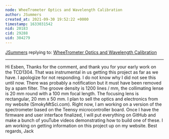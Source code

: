 ```yaml
---
node: WheeTrometer Optics and Wavelength Calibration
author: JSummers
created_at: 2021-09-30 19:52:22 +0000
timestamp: 1633031542
nid: 20183
cid: 29288
uid: 304279
---
```




[JSummers](../profile/JSummers) replying to: [WheeTrometer Optics and Wavelength Calibration](../notes/JSummers/07-18-2019/wheetrometer-optics-and-wavelength-calibration)

----
Hi Esben,
Thanks for the comment, and thank you for your early work on the TCD1304.  That was instrumental in us getting this project as far as we have.
I apologize for not responding.  I do not know why I did not see this until now.  There was probably a notification but it must have been removed by a spam filter.
The groove density is 1200 lines / mm, the collimating lense is 20 mm round with a 100 mm focal length.  The focusing lens is rectangular, 20 mm x 50 mm.  I plan to sell the optics and electronics from my website (SmokyMtSci.com).  Right now, I am working on a version of the spectrometer based on the Teensy microcontroller board.  Once I have the firmware and user interface finalized, I will put everything on GitHub and make a bunch of youTube videos demonstrating how to build one of these.
I am working on getting information on this project up on my website.
Best regards,
Jack